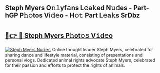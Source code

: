 ## Steph Myers O𝚗𝚕yf𝚊ns L𝚎a𝚔ed N𝚞𝚍es - Part-hGP P𝚑𝚘tos Vi𝚍𝚎o - H𝚘𝚝 Part L𝚎a𝚔s SrDbz

# <h2><a href="http://kfe15j.oniu.top/?m=Steph+Myers">🔗👉 🔴 Steph Myers P𝚑ot𝚘𝚜 V𝚒d𝚎o</a></h2>

[![Steph Myers Nu𝚍e𝚜](https://i.imgur.com/0qMVB7G.gif)](http://kfe15j.oniu.top/?m=Steph+Myers)
Online thought leader Steph Myers, celebrated for sharing dance and lifestyle material, consisting of presentations and personal vlogs. Dedicated animal rights advocate Steph Myers, celebrated for their passion and efforts to protect the rights of animals.  
